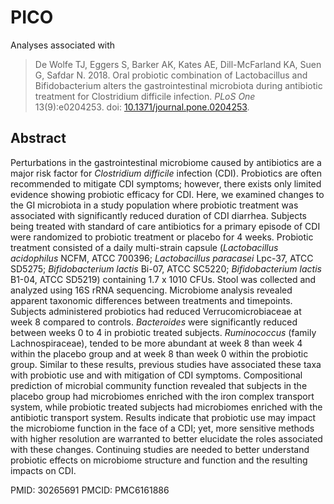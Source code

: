 # PICO
Analyses associated with

> De Wolfe TJ, Eggers S, Barker AK, Kates AE, Dill-McFarland KA, Suen G, Safdar N. 2018. Oral probiotic combination of Lactobacillus and Bifidobacterium alters the gastrointestinal microbiota during antibiotic treatment for Clostridium difficile infection. *PLoS One* 13(9):e0204253. doi: [10.1371/journal.pone.0204253](https://journals.plos.org/plosone/article?id=10.1371/journal.pone.0204253).

## Abstract
Perturbations in the gastrointestinal microbiome caused by antibiotics are a major risk factor for *Clostridium difficile* infection (CDI). Probiotics are often recommended to mitigate CDI symptoms; however, there exists only limited evidence showing probiotic efficacy for CDI. Here, we examined changes to the GI microbiota in a study population where probiotic treatment was associated with significantly reduced duration of CDI diarrhea. Subjects being treated with standard of care antibiotics for a primary episode of CDI were randomized to probiotic treatment or placebo for 4 weeks. Probiotic treatment consisted of a daily multi-strain capsule (*Lactobacillus acidophilus* NCFM, ATCC 700396; *Lactobacillus paracasei* Lpc-37, ATCC SD5275; *Bifidobacterium lactis* Bi-07, ATCC SC5220; *Bifidobacterium lactis* B1-04, ATCC SD5219) containing 1.7 x 1010 CFUs. Stool was collected and analyzed using 16S rRNA sequencing. Microbiome analysis revealed apparent taxonomic differences between treatments and timepoints. Subjects administered probiotics had reduced Verrucomicrobiaceae at week 8 compared to controls. *Bacteroides* were significantly reduced between weeks 0 to 4 in probiotic treated subjects. *Ruminococcus* (family Lachnospiraceae), tended to be more abundant at week 8 than week 4 within the placebo group and at week 8 than week 0 within the probiotic group. Similar to these results, previous studies have associated these taxa with probiotic use and with mitigation of CDI symptoms. Compositional prediction of microbial community function revealed that subjects in the placebo group had microbiomes enriched with the iron complex transport system, while probiotic treated subjects had microbiomes enriched with the antibiotic transport system. Results indicate that probiotic use may impact the microbiome function in the face of a CDI; yet, more sensitive methods with higher resolution are warranted to better elucidate the roles associated with these changes. Continuing studies are needed to better understand probiotic effects on microbiome structure and function and the resulting impacts on CDI.

PMID: 30265691 PMCID: PMC6161886
